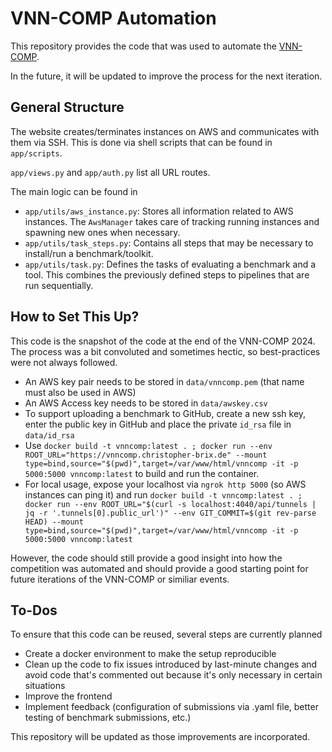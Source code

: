 # VNN-COMP Automation

This repository provides the code that was used to automate the [VNN-COMP](https://vnncomp.christopher-brix.de).

In the future, it will be updated to improve the process for the next iteration.

## General Structure

The website creates/terminates instances on AWS and communicates with them via SSH.
This is done via shell scripts that can be found in `app/scripts`.

`app/views.py` and `app/auth.py` list all URL routes.

The main logic can be found in

- `app/utils/aws_instance.py`: Stores all information related to AWS instances. The `AwsManager` takes care of tracking running instances and spawning new ones when necessary.
- `app/utils/task_steps.py`: Contains all steps that may be necessary to install/run a benchmark/toolkit.
- `app/utils/task.py`: Defines the tasks of evaluating a benchmark and a tool. This combines the previously defined steps to pipelines that are run sequentially.

## How to Set This Up?

This code is the snapshot of the code at the end of the VNN-COMP 2024.
The process was a bit convoluted and sometimes hectic, so best-practices were not always followed.

- An AWS key pair needs to be stored in `data/vnncomp.pem` (that name must also be used in AWS)
- An AWS Access key needs to be stored in `data/awskey.csv`
- To support uploading a benchmark to GitHub, create a new ssh key, enter the public key in GitHub and place the private `id_rsa` file in `data/id_rsa`
- Use `docker build -t vnncomp:latest . ; docker run --env ROOT_URL="https://vnncomp.christopher-brix.de" --mount type=bind,source="$(pwd)",target=/var/www/html/vnncomp -it -p 5000:5000 vnncomp:latest` to build and run the container. 
- For local usage, expose your localhost via `ngrok http 5000` (so AWS instances can ping it) and run `docker build -t vnncomp:latest . ; docker run --env ROOT_URL="$(curl -s localhost:4040/api/tunnels | jq -r '.tunnels[0].public_url')" --env GIT_COMMIT=$(git rev-parse HEAD) --mount type=bind,source="$(pwd)",target=/var/www/html/vnncomp -it -p 5000:5000 vnncomp:latest`

However, the code should still provide a good insight into how the competition was automated and should provide a good starting point for future iterations of the VNN-COMP or similiar events.

## To-Dos

To ensure that this code can be reused, several steps are currently planned

 - Create a docker environment to make the setup reproducible
 - Clean up the code to fix issues introduced by last-minute changes and avoid code that's commented out because it's only necessary in certain situations
 - Improve the frontend
 - Implement feedback (configuration of submissions via .yaml file, better testing of benchmark submissions, etc.)

This repository will be updated as those improvements are incorporated.
